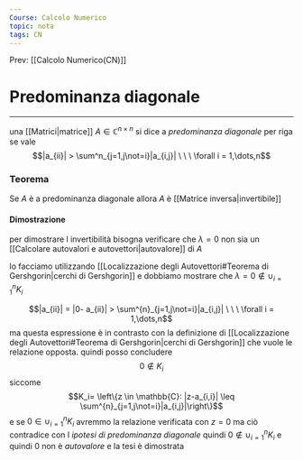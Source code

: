 ```yaml
---
Course: Calcolo Numerico
topic: nota
tags: CN
---
```


Prev: [[Calcolo Numerico(CN)]]

# Predominanza diagonale
--- 
una [[Matrici|matrice]] $A \in \mathbb{C}^{n \times n}$ si dice a _predominanza diagonale_ per riga se vale 
$$|a_{ii}| > \sum^n_{j=1,j\not=i}|a_{i,j}| \ \ \ \forall i = 1,\dots,n$$

### Teorema 
Se $A$ è a predominanza diagonale allora $A$ è [[Matrice inversa|invertibile]] 

#### Dimostrazione
per dimostrare l invertibilità bisogna verificare che $\lambda =0$ non sia un [[Calcolare autovalori e autovettori|autovalore]] di $A$ 

lo facciamo utilizzando [[Localizzazione degli Autovettori#Teorema di Gershgorin|cerchi di Gershgorin]] e dobbiamo mostrare che $\lambda = 0 \not \in \cup^n_{i=1}K_i$

$$|a_{ii}| = |0- a_{ii}| > \sum^{n}_{j=1,j\not=i}|a_{i,j}| \ \ \ \forall i = 1,\dots,n$$
ma questa espressione è in contrasto con la definizione di [[Localizzazione degli Autovettori#Teorema di Gershgorin|cerchi di Gershgorin]] che vuole le relazione opposta. quindi posso concludere 
$$0 \not\in K_i $$
siccome 
$$K_i= \left\{z \in \mathbb{C}: |z-a_{i,i}| \leq \sum^{n}_{j=1,j\not=i}|a_{i,j}|\right\}$$
e se $0\in\cup_{i=1}^{n}K_i$ avremmo la relazione verificata con $z=0$ ma ciò contradice con l _ipotesi di predominanza diagonale_ quindi $0\not\in\cup_{i=1}^{n}K_i$ e quindi $0$ non è _autovalore_ e la tesi è dimostrata